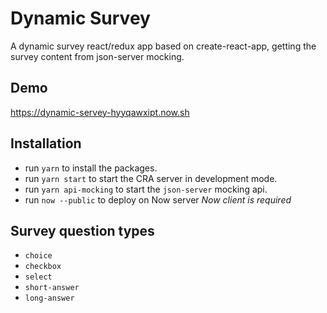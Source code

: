 # Dynamic Survey
A dynamic survey react/redux app based on create-react-app, getting the survey content from json-server mocking.

## Demo
https://dynamic-servey-hyyqawxipt.now.sh

## Installation
- run `yarn` to install the packages.
- run `yarn start` to start the CRA server in development mode.
- run `yarn api-mocking` to start the `json-server` mocking api.
- run `now --public` to deploy on Now server _Now client is required_

## Survey question types
- `choice`
- `checkbox`
- `select`
- `short-answer`
- `long-answer`
